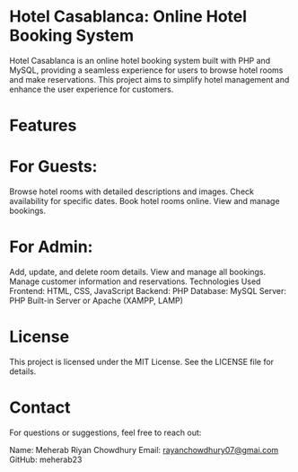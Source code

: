 # Hotel Casablanca: Online Hotel Booking System
Hotel Casablanca is an online hotel booking system built with PHP and MySQL, providing a seamless experience for users to browse hotel rooms and make reservations. This project aims to simplify hotel management and enhance the user experience for customers.

# Features
# For Guests:
Browse hotel rooms with detailed descriptions and images.
Check availability for specific dates.
Book hotel rooms online.
View and manage bookings.
# For Admin:
Add, update, and delete room details.
View and manage all bookings.
Manage customer information and reservations.
Technologies Used
Frontend: HTML, CSS, JavaScript
Backend: PHP
Database: MySQL
Server: PHP Built-in Server or Apache (XAMPP, LAMP)

# License
This project is licensed under the MIT License. See the LICENSE file for details.

# Contact
For questions or suggestions, feel free to reach out:

Name: Meherab Riyan Chowdhury
Email: rayanchowdhury07@gmai.com
GitHub: meherab23
